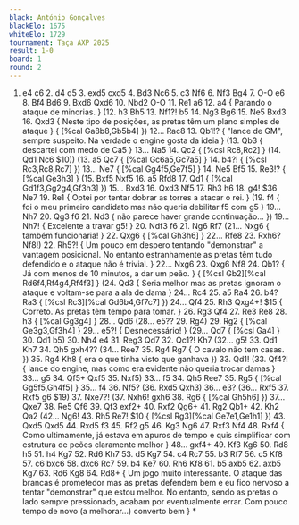 ```yaml
---
black: António Gonçalves
blackElo: 1675
whiteElo: 1729
tournament: Taça AXP 2025
result: 1-0
board: 1
round: 2
---
```


1. e4 c6 2. d4 d5 3. exd5 cxd5 4. Bd3 Nc6 5. c3 Nf6 6. Nf3 Bg4 7. O-O e6 8. Bf4 Bd6 9. Bxd6 Qxd6 10. Nbd2 O-O 11. Re1 a6 12. a4 { Parando o ataque de minorias. } (12. h3 Bh5 13. Nf1?! b5 14. Ng3 Bg6 15. Ne5 Bxd3 16. Qxd3 { Neste tipo de posições, as pretas têm um plano simples de ataque } { [%cal Ga8b8,Gb5b4] }) 12... Rac8 13. Qb1!? { "lance de GM", sempre suspeito. Na verdade o engine gosta da ideia } (13. Qb3 { descartei com medo de Ca5 } 13... Na5 14. Qc2 { [%csl Rc8,Rc2] } (14. Qd1 Nc6 $10)) (13. a5 Qc7 { [%cal Gc6a5,Gc7a5] } 14. b4?! { [%csl Rc3,Rc8,Rc7] }) 13... Ne7 { [%cal Gg4f5,Ge7f5] } 14. Ne5 Bf5 15. Re3!? { [%cal Ge3h3] } (15. Bxf5 Nxf5 16. a5 Rfd8 17. Qd1 { [%cal Gd1f3,Gg2g4,Gf3h3] }) 15... Bxd3 16. Qxd3 Nf5 17. Rh3 h6 18. g4! $36 Ne7 19. Re1 { Optei por tentar dobrar as torres a atacar o rei. } (19. f4 { foi o meu primeiro candidato mas não queria debilitar f5 com g5 } 19... Nh7 20. Qg3 f6 21. Nd3 { não parece haver grande continuação... }) 19... Nh7! { Excelente a travar g5! } 20. Ndf3 f6 21. Ng6 Rf7 (21... Nxg6 { também funcionaria! } 22. Qxg6 { [%cal Gh3h6] } 22... Rfe8 23. Rxh6? Nf8!) 22. Rh5?! { Um pouco em despero tentando "demonstrar" a vantagem posicional. No entanto estranhamente as pretas têm tudo defendido e o ataque não é trivial. } 22... Nxg6 23. Qxg6 Nf8 24. Qb1? { Já com menos de 10 minutos, a dar um peão. } { [%csl Gb2][%cal Rd6f4,Rf4g4,Rf4f3] } (24. Qd3 { Seria melhor mas as pretas ignoram o ataque e voltam-se para a ala de dama } 24... Rc4 25. a5 Ra4 26. b4? Ra3 { [%csl Rc3][%cal Gd6b4,Gf7c7] }) 24... Qf4 25. Rh3 Qxg4+! $15 { Correto. As pretas têm tempo para tomar. } 26. Rg3 Qf4 27. Re3 Re8 28. h3 { [%cal Gg3g4] } 28... Qd6 (28... e5?? 29. Rg4) 29. Rg2 { [%cal Ge3g3,Gf3h4] } 29... e5?! { Desnecessário! } (29... Qd7 { [%csl Ga4] } 30. Qd1 b5) 30. Nh4 e4 31. Reg3 Qd7 32. Qc1?! Kh7 (32... g5! 33. Qd1 Kh7 34. Qh5 gxh4?? (34... Ree7 35. Rg4 Rg7 { O cavalo não tem casas. }) 35. Rg4 Kh8 { era o que tinha visto que ganhava }) 33. Qd1! (33. Qf4?! { lance do engine, mas como era evidente não queria trocar damas } 33... g5 34. Qf5+ Qxf5 35. Nxf5) 33... f5 34. Qh5 Ree7 35. Rg5 { [%cal Gg5f5,Gh4f5] } 35... f4 36. Nf5? (36. Rxd5 Qxh3) 36... e3? (36... Rxf5 37. Rxf5 g6 $19) 37. Nxe7?! (37. Nxh6! gxh6 38. Rg6 { [%cal Gh5h6] }) 37... Qxe7 38. Re5 Qf6 39. Qf3 exf2+ 40. Rxf2 Qg6+ 41. Rg2 Qb1+ 42. Kh2 Qa2 (42... Ng6! 43. Rh5 Re7! $10 { [%csl Rg3][%cal Ge7e1,Ge1h1] }) 43. Qxd5 Qxd5 44. Rxd5 f3 45. Rf2 g5 46. Kg3 Ng6 47. Rxf3 Nf4 48. Rxf4 { Como ultimamente, já estava em apuros de tempo e quis simplificar com estrutura de peões claramente melhor } 48... gxf4+ 49. Kf3 Kg6 50. Rd8 h5 51. h4 Kg7 52. Rd6 Kh7 53. d5 Kg7 54. c4 Rc7 55. b3 Rf7 56. c5 Kf8 57. c6 bxc6 58. dxc6 Rc7 59. b4 Ke7 60. Rh6 Kf8 61. b5 axb5 62. axb5 Kg7 63. Rd6 Kg8 64. Rd8+ { Um jogo muito interessante. O ataque das brancas é prometedor mas as pretas defendem bem e eu fico nervoso a tentar "demonstrar" que estou melhor. No entanto, sendo as pretas o lado sempre pressionado, acabam por eventualmente errar. Com pouco tempo de novo (a melhorar...) converto bem } *
